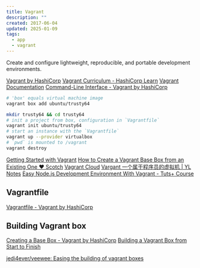 ```yaml
---
title: Vagrant
description: ""
created: 2017-06-04
updated: 2025-01-09
tags:
  - app
  - vagrant
---
```


Create and configure lightweight, reproducible, and portable development environments.

[Vagrant by HashiCorp](https://www.vagrantup.com/)
[Vagrant Curriculum - HashiCorp Learn](https://learn.hashicorp.com/vagrant)
[Vagrant Documentation](https://docs.vagrantup.com/)
[Command-Line Interface - Vagrant by HashiCorp](https://www.vagrantup.com/docs/cli/)

```sh
# 'box' equals virtual machine image
vagrant box add ubuntu/trusty64

mkdir trusty64 && cd trusty64
# init a project from box, configuration in `Vagrantfile`
vagrant init ubuntu/trusty64
# start an instance with the `Vagrantfile`
vagrant up --provider virtualbox
# `pwd` is mounted to /vagrant
vagrant destroy
```

[Getting Started with Vagrant](https://coolaj86.com/articles/getting-started-with-vagrant.html)
[How to Create a Vagrant Base Box from an Existing One ♥ Scotch](http://scotch.io/tutorials/how-to-create-a-vagrant-base-box-from-an-existing-one)
[Vagrant Cloud](https://vagrantcloud.com/)
[Vargant 一个属于程序员的虚拟机 | YL Notes](http://yunlzheng.github.io/2013/11/26/cool-vagrant/)
[Easy Node.js Development Environment With Vagrant - Tuts+ Course](https://code.tutsplus.com/courses/easy-nodejs-development-environment-with-vagrant)

## Vagrantfile

[Vagrantfile - Vagrant by HashiCorp](https://www.vagrantup.com/docs/vagrantfile/)

## Building Vagrant box

[Creating a Base Box - Vagrant by HashiCorp](https://www.vagrantup.com/docs/boxes/base.html)
[Building a Vagrant Box from Start to Finish](https://blog.engineyard.com/2014/building-a-vagrant-box)

[jedi4ever/veewee: Easing the building of vagrant boxes](https://github.com/jedi4ever/veewee)
